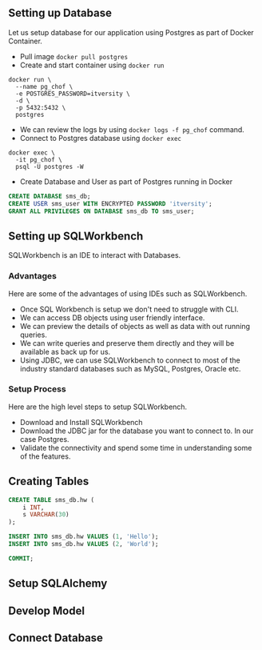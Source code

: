 ## Setting up Database
Let us setup database for our application using Postgres as part of Docker Container.
* Pull image `docker pull postgres`
* Create and start container using `docker run`
```shell script
docker run \
  --name pg_chof \
  -e POSTGRES_PASSWORD=itversity \
  -d \
  -p 5432:5432 \
  postgres
```
* We can review the logs by using `docker logs -f pg_chof` command.
* Connect to Postgres database using `docker exec`
```shell script
docker exec \
  -it pg_chof \
  psql -U postgres -W
```
* Create Database and User as part of Postgres running in Docker
```sql
CREATE DATABASE sms_db;
CREATE USER sms_user WITH ENCRYPTED PASSWORD 'itversity';
GRANT ALL PRIVILEGES ON DATABASE sms_db TO sms_user;
```

## Setting up SQLWorkbench
SQLWorkbench is an IDE to interact with Databases.

### Advantages
Here are some of the advantages of using IDEs such as SQLWorkbench.
* Once SQL Workbench is setup we don't need to struggle with CLI.
* We can access DB objects using user friendly interface.
* We can preview the details of objects as well as data with out running queries.
* We can write queries and preserve them directly and they will be available as back up for us.
* Using JDBC, we can use SQLWorkbench to connect to most of the industry standard databases such as MySQL, Postgres, Oracle etc.

### Setup Process
Here are the high level steps to setup SQLWorkbench.
* Download and Install SQLWorkbench
* Download the JDBC jar for the database you want to connect to. In our case Postgres.
* Validate the connectivity and spend some time in understanding some of the features.

## Creating Tables

```sql
CREATE TABLE sms_db.hw (
    i INT,
    s VARCHAR(30)
);

INSERT INTO sms_db.hw VALUES (1, 'Hello');
INSERT INTO sms_db.hw VALUES (2, 'World');

COMMIT;

```

## Setup SQLAlchemy

## Develop Model

## Connect Database
